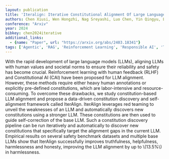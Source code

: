 ```yaml
---
layout: publication
title: 'Iteralign: Iterative Constitutional Alignment Of Large Language Models'
authors: Chen Xiusi, Wen Hongzhi, Nag Sreyashi, Luo Chen, Yin Qingyu, Li Ruirui, Li Zheng, Wang Wei
conference: "Arxiv"
year: 2024
bibkey: chen2024iterative
additional_links:
  - {name: "Paper", url: "https://arxiv.org/abs/2403.18341"}
tags: ['Agentic', 'RAG', 'Reinforcement Learning', 'Responsible AI', 'Tools']
---
```

With the rapid development of large language models (LLMs), aligning LLMs with human values and societal norms to ensure their reliability and safety has become crucial. Reinforcement learning with human feedback (RLHF) and Constitutional AI (CAI) have been proposed for LLM alignment. However, these methods require either heavy human annotations or explicitly pre-defined constitutions, which are labor-intensive and resource-consuming. To overcome these drawbacks, we study constitution-based LLM alignment and propose a data-driven constitution discovery and self-alignment framework called IterAlign. IterAlign leverages red teaming to unveil the weaknesses of an LLM and automatically discovers new constitutions using a stronger LLM. These constitutions are then used to guide self-correction of the base LLM. Such a constitution discovery pipeline can be run iteratively and automatically to discover new constitutions that specifically target the alignment gaps in the current LLM. Empirical results on several safety benchmark datasets and multiple base LLMs show that IterAlign successfully improves truthfulness, helpfulness, harmlessness and honesty, improving the LLM alignment by up to \\(13.5\%\\) in harmlessness.
